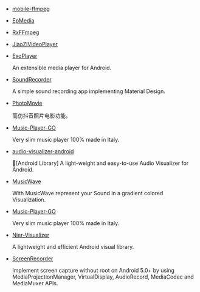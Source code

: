 * [mobile-ffmpeg](https://github.com/tanersener/mobile-ffmpeg)
* [EpMedia](https://github.com/yangjie10930/EpMedia)
* [RxFFmpeg](https://github.com/microshow/RxFFmpeg)
* [JiaoZiVideoPlayer](https://github.com/lipangit/JiaoZiVideoPlayer)
* [ExoPlayer](https://github.com/google/ExoPlayer)

    An extensible media player for Android.
* [SoundRecorder](https://github.com/dkim0419/SoundRecorder)

    A simple sound recording app implementing Material Design.
* [PhotoMovie](https://github.com/yellowcath/PhotoMovie)

    高仿抖音照片电影功能。
* [Music-Player-GO](https://github.com/enricocid/Music-Player-GO)

    Very slim music player 100% made in Italy.
* [audio-visualizer-android](https://github.com/gauravk95/audio-visualizer-android)

    🎵[Android Library] A light-weight and easy-to-use Audio Visualizer for Android.  
* [MusicWave](https://github.com/akshay2211/MusicWave)

    With MusicWave represent your Sound in a gradient colored Visualization.
* [Music-Player-GO](https://github.com/enricocid/Music-Player-GO)

    Very slim music player 100% made in Italy.
* [Nier-Visualizer](https://github.com/bogerchan/Nier-Visualizer)

    A lightweight and efficient Android visual library.
* [ScreenRecorder](https://github.com/yrom/ScreenRecorder)

    Implement screen capture without root on Android 5.0+ by using MediaProjectionManager, VirtualDisplay, AudioRecord, MediaCodec and MediaMuxer APIs.
